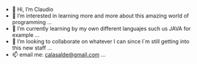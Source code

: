 - 👋 Hi, I’m Claudio
- 👀 I’m interested in learning more and more about this amazing world of programming ...
- 🌱 I’m currently learning by my own different languajes such us JAVA for example ...
- 💞️ I’m looking to collaborate on whatever I can since I´m still getting into this new staff ...
- 📫 email me: calasalde@gmail.com ...

<!---
clasalde/clasalde is a ✨ special ✨ repository because its `README.md` (this file) appears on your GitHub profile.
You can click the Preview link to take a look at your changes.
--->
